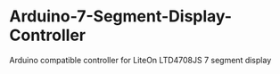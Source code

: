 # Arduino-7-Segment-Display-Controller
Arduino compatible controller for LiteOn LTD4708JS 7 segment display
